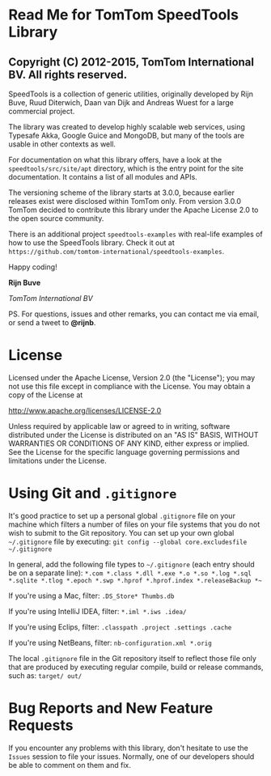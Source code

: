 # Read Me for TomTom SpeedTools Library

Copyright (C) 2012-2015, TomTom International BV. All rights reserved.
----

SpeedTools is a collection of generic utilities, originally developed by Rijn Buve,
Ruud Diterwich, Daan van Dijk and Andreas Wuest for a large commercial project.

The library was created to develop highly scalable web services, using Typesafe Akka,
Google Guice and MongoDB, but many of the tools are usable in other contexts
as well.

For documentation on what this library offers, have a look at the `speedtools/src/site/apt` 
directory, which is the entry point for the site documentation. It contains a list of all
modules and APIs.

The versioning scheme of the library starts at 3.0.0, because earlier releases exist
were disclosed within TomTom only. From version 3.0.0 TomTom decided to contribute
this library under the Apache License 2.0 to the open source community.

There is an additional project `speedtools-examples` with real-life examples
of how to use the SpeedTools library. Check it out at 
`https://github.com/tomtom-international/speedtools-examples`.

Happy coding!

**Rijn Buve**

*TomTom International BV*

PS. For questions, issues and other remarks, you can contact me via email, or
send a tweet to **@rijnb**.

# License

Licensed under the Apache License, Version 2.0 (the "License");
you may not use this file except in compliance with the License.
You may obtain a copy of the License at

   http://www.apache.org/licenses/LICENSE-2.0

Unless required by applicable law or agreed to in writing, software
distributed under the License is distributed on an "AS IS" BASIS,
WITHOUT WARRANTIES OR CONDITIONS OF ANY KIND, either express or implied.
See the License for the specific language governing permissions and
limitations under the License.

# Using Git and `.gitignore`

It's good practice to set up a personal global `.gitignore` file on your machine which filters a number of files
on your file systems that you do not wish to submit to the Git repository. You can set up your own global
`~/.gitignore` file by executing:
`git config --global core.excludesfile ~/.gitignore`

In general, add the following file types to `~/.gitignore` (each entry should be on a separate line):
`*.com *.class *.dll *.exe *.o *.so *.log *.sql *.sqlite *.tlog *.epoch *.swp *.hprof *.hprof.index *.releaseBackup *~`

If you're using a Mac, filter:
`.DS_Store* Thumbs.db`

If you're using IntelliJ IDEA, filter:
`*.iml *.iws .idea/`

If you're using Eclips, filter:
`.classpath .project .settings .cache`

If you're using NetBeans, filter: 
`nb-configuration.xml *.orig`

The local `.gitignore` file in the Git repository itself to reflect those file only that are produced by executing
regular compile, build or release commands, such as:
`target/ out/`

# Bug Reports and New Feature Requests

If you encounter any problems with this library, don't hesitate to use the `Issues` session to file your issues.
Normally, one of our developers should be able to comment on them and fix. 

